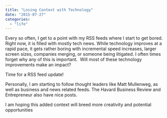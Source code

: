 ```yaml
---
title: "Losing Context with Technology"
date: "2015-07-27"
categories: 
  - "life"
---
```


Every so often, I get to a point with my RSS feeds where I start to get bored. Right now, it is filled with mostly tech news. While technology improves at a rapid pace, it gets rather boring with incremental speed increases, larger screen sizes, companies merging, or someone being litigated. I often times forget why any of this is important.  Will most of these technology improvements make an impact?

Time for a RSS feed update!

Personally, I am starting to follow thought leaders like Matt Mullenweg, as well as business and news related feeds. The Havard Business Review and Entrepreneur also have nice posts.

I am hoping this added context will breed more creativity and potential opportunities
